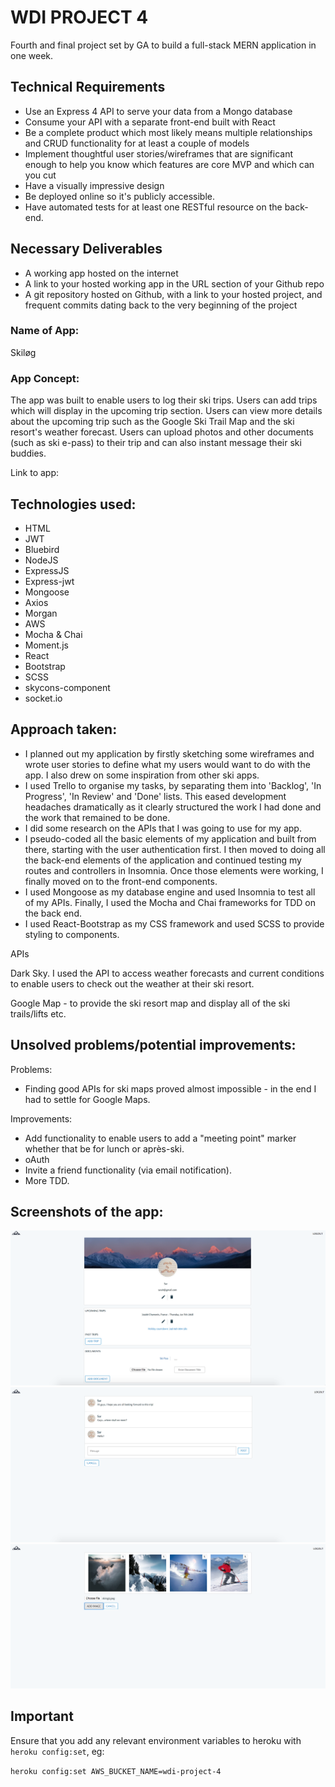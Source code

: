 # WDI PROJECT 4

Fourth and final project set by GA to build a full-stack MERN application in one week.


## Technical Requirements

* Use an Express 4 API to serve your data from a Mongo database
* Consume your API with a separate front-end built with React
* Be a complete product which most likely means multiple relationships and CRUD functionality for at least a couple of models
* Implement thoughtful user stories/wireframes that are significant enough to help you know which features are core MVP and which can you cut
* Have a visually impressive design
* Be deployed online so it's publicly accessible.
* Have automated tests for at least one RESTful resource on the back-end.


## Necessary Deliverables

* A working app hosted on the internet
* A link to your hosted working app in the URL section of your Github repo
* A git repository hosted on Github, with a link to your hosted project, and frequent commits dating back to the very beginning of the project

### Name of App:

Skiløg

### App Concept:

The app was built to enable users to log their ski trips. Users can add trips which will display in the upcoming trip section. Users can view more details about the upcoming trip such as the Google Ski Trail Map and the ski resort's weather forecast. Users can upload photos and other documents (such as ski e-pass) to their trip and can also instant message their ski buddies.

Link to app: [](https://ski-log.herokuapp.com/)

## Technologies used:

* HTML
* JWT
* Bluebird
* NodeJS
* ExpressJS
* Express-jwt
* Mongoose
* Axios
* Morgan
* AWS
* Mocha & Chai
* Moment.js
* React
* Bootstrap
* SCSS
* skycons-component
* socket.io

## Approach taken:

* I planned out my application by firstly sketching some wireframes and wrote user stories to define what my users would want to do with the app. I also drew on some inspiration from other ski apps.
* I used Trello to organise my tasks, by separating them into 'Backlog', 'In Progress', 'In Review' and 'Done' lists. This eased development headaches dramatically as it clearly structured the work I had done and the work that remained to be done.
* I did some research on the APIs that I was going to use for my app.
* I pseudo-coded all the basic elements of my application and built from there, starting with the user authentication first. I then moved to doing all the back-end elements of the application and continued testing my routes and controllers in Insomnia. Once those elements were working, I finally moved on to the front-end components.
* I used Mongoose as my database engine and used Insomnia to test all of my APIs. Finally, I used the Mocha and Chai frameworks for TDD on the back end.
* I used React-Bootstrap as my CSS framework and used SCSS to provide styling to components.

APIs

Dark Sky. I used the API to access weather forecasts and current conditions to enable users to check out the weather at their ski resort.

Google Map - to provide the ski resort map and display all of the ski trails/lifts etc.

## Unsolved problems/potential improvements:

Problems:

* Finding good APIs for ski maps proved almost impossible - in the end I had to settle for Google Maps.

Improvements:

* Add functionality to enable users to add a "meeting point" marker  whether that be for lunch or après-ski.
* oAuth
* Invite a friend functionality (via email notification).
* More TDD.

## Screenshots of the app:

![](/src/assets/UserProfile.png)
![](/src/assets/GroupMessage.png)
![](/src/assets/Memories.png)

## Important

Ensure that you add any relevant environment variables to heroku with `heroku config:set`, eg:

`heroku config:set AWS_BUCKET_NAME=wdi-project-4`
##
